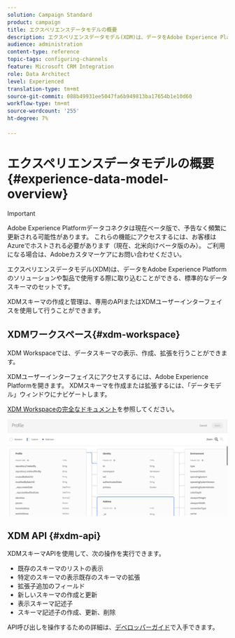 ```yaml
---
solution: Campaign Standard
product: campaign
title: エクスペリエンスデータモデルの概要
description: エクスペリエンスデータモデル(XDM)は、データをAdobe Experience Platformのソリューションや製品で使用する際に取り込むことができる、標準的なデータスキーマのセットです。
audience: administration
content-type: reference
topic-tags: configuring-channels
feature: Microsoft CRM Integration
role: Data Architect
level: Experienced
translation-type: tm+mt
source-git-commit: 088b49931ee5047fa6b949813ba17654b1e10d60
workflow-type: tm+mt
source-wordcount: '255'
ht-degree: 7%

---
```



# エクスペリエンスデータモデルの概要{#experience-data-model-overview}

>[!IMPORTANT]
>
>Adobe Experience Platformデータコネクタは現在ベータ版で、予告なく頻繁に更新される可能性があります。 これらの機能にアクセスするには、お客様はAzureでホストされる必要があります（現在、北米向けベータ版のみ）。 ご利用になる場合は、Adobeカスタマーケアにお問い合わせください。

エクスペリエンスデータモデル(XDM)は、データをAdobe Experience Platformのソリューションや製品で使用する際に取り込むことができる、標準的なデータスキーマのセットです。

XDMスキーマの作成と管理は、専用のAPIまたはXDMユーザーインターフェイスを使用して行うことができます。

## XDMワークスペース{#xdm-workspace}

XDM Workspaceでは、データスキーマの表示、作成、拡張を行うことができます。

XDMユーザーインターフェイスにアクセスするには、Adobe Experience Platformを開きます。 XDMスキーマを作成または拡張するには、「データモデル」ウィンドウにナビゲートします。

[XDM Workspaceの完全なドキュメント](https://docs.adobe.com/content/help/ja-JP/experience-platform/xdm/api/getting-started.html)を参照してください。

![](assets/aep_xdmworkspace.png)

## XDM API {#xdm-api}

XDMスキーマAPIを使用して、次の操作を実行できます。

* 既存のスキーマのリストの表示
* 特定のスキーマの表示既存のスキーマの拡張
* 拡張子追加のフィールド
* 新しいスキーマの作成と更新
* 表示スキーマ記述子
* スキーマ記述子の作成、更新、削除

API呼び出しを操作するための詳細は、[デベロッパーガイド](https://docs.adobe.com/content/help/en/experience-platform/xdm/api/getting-started.html)で入手できます。
